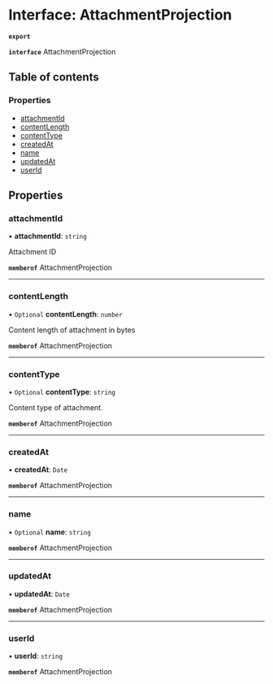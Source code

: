 # Interface: AttachmentProjection

**`export`**

**`interface`** AttachmentProjection

## Table of contents

### Properties

- [attachmentId](AttachmentProjection.md#attachmentid)
- [contentLength](AttachmentProjection.md#contentlength)
- [contentType](AttachmentProjection.md#contenttype)
- [createdAt](AttachmentProjection.md#createdat)
- [name](AttachmentProjection.md#name)
- [updatedAt](AttachmentProjection.md#updatedat)
- [userId](AttachmentProjection.md#userid)

## Properties

### attachmentId

• **attachmentId**: `string`

Attachment ID

**`memberof`** AttachmentProjection

___

### contentLength

• `Optional` **contentLength**: `number`

Content length of attachment in bytes

**`memberof`** AttachmentProjection

___

### contentType

• `Optional` **contentType**: `string`

Content type of attachment.

**`memberof`** AttachmentProjection

___

### createdAt

• **createdAt**: `Date`

**`memberof`** AttachmentProjection

___

### name

• `Optional` **name**: `string`

**`memberof`** AttachmentProjection

___

### updatedAt

• **updatedAt**: `Date`

**`memberof`** AttachmentProjection

___

### userId

• **userId**: `string`

**`memberof`** AttachmentProjection
